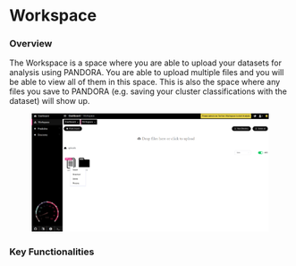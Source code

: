 # Workspace

### Overview

The Workspace is a space where you are able to upload your datasets for analysis using PANDORA. You are able to upload multiple files and you will be able to view all of them in this space. This is also the space where any files you save to PANDORA (e.g. saving your cluster classifications with the dataset) will show up.

<figure><img src="../.gitbook/assets/workspace.png" alt=""><figcaption></figcaption></figure>

### Key Functionalities

